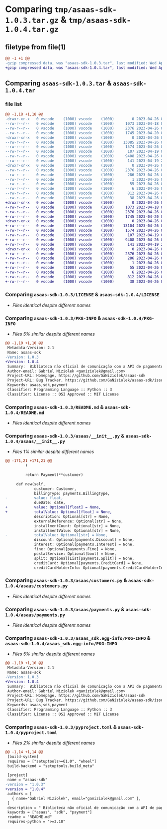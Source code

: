 # Comparing `tmp/asaas-sdk-1.0.3.tar.gz` & `tmp/asaas-sdk-1.0.4.tar.gz`

## filetype from file(1)

```diff
@@ -1 +1 @@
-gzip compressed data, was "asaas-sdk-1.0.3.tar", last modified: Wed Apr 26 05:59:30 2023, max compression
+gzip compressed data, was "asaas-sdk-1.0.4.tar", last modified: Wed Apr 26 06:02:13 2023, max compression
```

## Comparing `asaas-sdk-1.0.3.tar` & `asaas-sdk-1.0.4.tar`

### file list

```diff
@@ -1,18 +1,18 @@
-drwxr-xr-x   0 vscode    (1000) vscode    (1000)        0 2023-04-26 05:59:30.959368 asaas-sdk-1.0.3/
--rw-r--r--   0 vscode    (1000) vscode    (1000)     1073 2023-04-18 02:04:03.000000 asaas-sdk-1.0.3/LICENSE
--rw-r--r--   0 vscode    (1000) vscode    (1000)     2376 2023-04-26 05:59:30.959368 asaas-sdk-1.0.3/PKG-INFO
--rw-r--r--   0 vscode    (1000) vscode    (1000)     1745 2023-04-20 02:28:32.000000 asaas-sdk-1.0.3/README.md
-drwxr-xr-x   0 vscode    (1000) vscode    (1000)        0 2023-04-26 05:59:30.956035 asaas-sdk-1.0.3/asaas/
--rw-r--r--   0 vscode    (1000) vscode    (1000)    13085 2023-04-26 05:59:02.000000 asaas-sdk-1.0.3/asaas/__init__.py
--rw-r--r--   0 vscode    (1000) vscode    (1000)     1574 2023-04-26 05:13:01.000000 asaas-sdk-1.0.3/asaas/customers.py
--rw-r--r--   0 vscode    (1000) vscode    (1000)      107 2023-04-19 02:53:26.000000 asaas-sdk-1.0.3/asaas/exceptions.py
--rw-r--r--   0 vscode    (1000) vscode    (1000)     9408 2023-04-26 05:29:32.000000 asaas-sdk-1.0.3/asaas/payments.py
--rw-r--r--   0 vscode    (1000) vscode    (1000)      141 2023-04-19 23:28:03.000000 asaas-sdk-1.0.3/asaas/utils.py
-drwxr-xr-x   0 vscode    (1000) vscode    (1000)        0 2023-04-26 05:59:30.956035 asaas-sdk-1.0.3/asaas_sdk.egg-info/
--rw-r--r--   0 vscode    (1000) vscode    (1000)     2376 2023-04-26 05:59:30.000000 asaas-sdk-1.0.3/asaas_sdk.egg-info/PKG-INFO
--rw-r--r--   0 vscode    (1000) vscode    (1000)      286 2023-04-26 05:59:30.000000 asaas-sdk-1.0.3/asaas_sdk.egg-info/SOURCES.txt
--rw-r--r--   0 vscode    (1000) vscode    (1000)        1 2023-04-26 05:59:30.000000 asaas-sdk-1.0.3/asaas_sdk.egg-info/dependency_links.txt
--rw-r--r--   0 vscode    (1000) vscode    (1000)       55 2023-04-26 05:59:30.000000 asaas-sdk-1.0.3/asaas_sdk.egg-info/requires.txt
--rw-r--r--   0 vscode    (1000) vscode    (1000)        6 2023-04-26 05:59:30.000000 asaas-sdk-1.0.3/asaas_sdk.egg-info/top_level.txt
--rw-r--r--   0 vscode    (1000) vscode    (1000)      812 2023-04-26 05:59:09.000000 asaas-sdk-1.0.3/pyproject.toml
--rw-r--r--   0 vscode    (1000) vscode    (1000)       38 2023-04-26 05:59:30.959368 asaas-sdk-1.0.3/setup.cfg
+drwxr-xr-x   0 vscode    (1000) vscode    (1000)        0 2023-04-26 06:02:13.335963 asaas-sdk-1.0.4/
+-rw-r--r--   0 vscode    (1000) vscode    (1000)     1073 2023-04-18 02:04:03.000000 asaas-sdk-1.0.4/LICENSE
+-rw-r--r--   0 vscode    (1000) vscode    (1000)     2376 2023-04-26 06:02:13.332630 asaas-sdk-1.0.4/PKG-INFO
+-rw-r--r--   0 vscode    (1000) vscode    (1000)     1745 2023-04-20 02:28:32.000000 asaas-sdk-1.0.4/README.md
+drwxr-xr-x   0 vscode    (1000) vscode    (1000)        0 2023-04-26 06:02:13.332630 asaas-sdk-1.0.4/asaas/
+-rw-r--r--   0 vscode    (1000) vscode    (1000)    13104 2023-04-26 06:01:35.000000 asaas-sdk-1.0.4/asaas/__init__.py
+-rw-r--r--   0 vscode    (1000) vscode    (1000)     1574 2023-04-26 05:13:01.000000 asaas-sdk-1.0.4/asaas/customers.py
+-rw-r--r--   0 vscode    (1000) vscode    (1000)      107 2023-04-19 02:53:26.000000 asaas-sdk-1.0.4/asaas/exceptions.py
+-rw-r--r--   0 vscode    (1000) vscode    (1000)     9408 2023-04-26 05:29:32.000000 asaas-sdk-1.0.4/asaas/payments.py
+-rw-r--r--   0 vscode    (1000) vscode    (1000)      141 2023-04-19 23:28:03.000000 asaas-sdk-1.0.4/asaas/utils.py
+drwxr-xr-x   0 vscode    (1000) vscode    (1000)        0 2023-04-26 06:02:13.332630 asaas-sdk-1.0.4/asaas_sdk.egg-info/
+-rw-r--r--   0 vscode    (1000) vscode    (1000)     2376 2023-04-26 06:02:13.000000 asaas-sdk-1.0.4/asaas_sdk.egg-info/PKG-INFO
+-rw-r--r--   0 vscode    (1000) vscode    (1000)      286 2023-04-26 06:02:13.000000 asaas-sdk-1.0.4/asaas_sdk.egg-info/SOURCES.txt
+-rw-r--r--   0 vscode    (1000) vscode    (1000)        1 2023-04-26 06:02:13.000000 asaas-sdk-1.0.4/asaas_sdk.egg-info/dependency_links.txt
+-rw-r--r--   0 vscode    (1000) vscode    (1000)       55 2023-04-26 06:02:13.000000 asaas-sdk-1.0.4/asaas_sdk.egg-info/requires.txt
+-rw-r--r--   0 vscode    (1000) vscode    (1000)        6 2023-04-26 06:02:13.000000 asaas-sdk-1.0.4/asaas_sdk.egg-info/top_level.txt
+-rw-r--r--   0 vscode    (1000) vscode    (1000)      812 2023-04-26 06:02:01.000000 asaas-sdk-1.0.4/pyproject.toml
+-rw-r--r--   0 vscode    (1000) vscode    (1000)       38 2023-04-26 06:02:13.335963 asaas-sdk-1.0.4/setup.cfg
```

### Comparing `asaas-sdk-1.0.3/LICENSE` & `asaas-sdk-1.0.4/LICENSE`

 * *Files identical despite different names*

### Comparing `asaas-sdk-1.0.3/PKG-INFO` & `asaas-sdk-1.0.4/PKG-INFO`

 * *Files 5% similar despite different names*

```diff
@@ -1,10 +1,10 @@
 Metadata-Version: 2.1
 Name: asaas-sdk
-Version: 1.0.3
+Version: 1.0.4
 Summary:  Biblioteca não oficial de comunicação com a API de pagamento do ASAAS
 Author-email: Gabriel Niziolek <ganiziolek@gmail.com>
 Project-URL: Homepage, https://github.com/GaNiziolek/asaas-sdk
 Project-URL: Bug Tracker, https://github.com/GaNiziolek/asaas-sdk/issues
 Keywords: asaas,sdk,payment
 Classifier: Programming Language :: Python :: 3
 Classifier: License :: OSI Approved :: MIT License
```

### Comparing `asaas-sdk-1.0.3/README.md` & `asaas-sdk-1.0.4/README.md`

 * *Files identical despite different names*

### Comparing `asaas-sdk-1.0.3/asaas/__init__.py` & `asaas-sdk-1.0.4/asaas/__init__.py`

 * *Files 1% similar despite different names*

```diff
@@ -171,21 +171,21 @@
         )
 
         return Payment(**customer)
 
     def new(self,
             customer: Customer,
             billingType: payments.BillingType,
-            value: float,
             dueDate: date,
+            value: Optional[float] = None,
+            totalValue: Optional[float] = None, 
             description: Optional[str] = None,
             externalReference: Optional[str] = None,
             installmentCount: Optional[str] = None,
             installmentValue: Optional[str] = None, 
-            totalValue: Optional[str] = None, 
             discount: Optional[payments.Discount] = None,
             interest: Optional[payments.Interest] = None,
             fine: Optional[payments.Fine] = None,
             postalService: Optional[bool] = None,
             split: Optional[List[payments.Split]] = None,
             creditCard: Optional[payments.CreditCard] = None,
             creditCardHolderInfo: Optional[payments.CreditCardHolderInfo] = None,
```

### Comparing `asaas-sdk-1.0.3/asaas/customers.py` & `asaas-sdk-1.0.4/asaas/customers.py`

 * *Files identical despite different names*

### Comparing `asaas-sdk-1.0.3/asaas/payments.py` & `asaas-sdk-1.0.4/asaas/payments.py`

 * *Files identical despite different names*

### Comparing `asaas-sdk-1.0.3/asaas_sdk.egg-info/PKG-INFO` & `asaas-sdk-1.0.4/asaas_sdk.egg-info/PKG-INFO`

 * *Files 5% similar despite different names*

```diff
@@ -1,10 +1,10 @@
 Metadata-Version: 2.1
 Name: asaas-sdk
-Version: 1.0.3
+Version: 1.0.4
 Summary:  Biblioteca não oficial de comunicação com a API de pagamento do ASAAS
 Author-email: Gabriel Niziolek <ganiziolek@gmail.com>
 Project-URL: Homepage, https://github.com/GaNiziolek/asaas-sdk
 Project-URL: Bug Tracker, https://github.com/GaNiziolek/asaas-sdk/issues
 Keywords: asaas,sdk,payment
 Classifier: Programming Language :: Python :: 3
 Classifier: License :: OSI Approved :: MIT License
```

### Comparing `asaas-sdk-1.0.3/pyproject.toml` & `asaas-sdk-1.0.4/pyproject.toml`

 * *Files 2% similar despite different names*

```diff
@@ -1,14 +1,14 @@
 [build-system]
 requires = ["setuptools>=61.0", "wheel"]
 build-backend = "setuptools.build_meta"
 
 [project]
 name = "asaas-sdk"
-version = "1.0.3"
+version = "1.0.4"
 authors = [
   { name="Gabriel Niziolek", email="ganiziolek@gmail.com" },
 ]
 description = " Biblioteca não oficial de comunicação com a API de pagamento do ASAAS"
 keywords = ["asaas", "sdk", "payment"]
 readme = "README.md"
 requires-python = ">=3.10"
```


